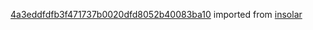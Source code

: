 [4a3eddfdfb3f471737b0020dfd8052b40083ba10](https://github.com/insolar/insolar/commit/4a3eddfdfb3f471737b0020dfd8052b40083ba10) imported from [insolar](https://github.com/insolar/insolar)
